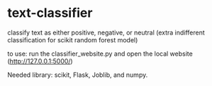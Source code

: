 # text-classifier
classify text as either positive, negative, or neutral (extra indifferent classification for scikit random forest model)

to use: run the classifier_website.py and open the local website (http://127.0.0.1:5000/)

Needed library: scikit, Flask, Joblib, and numpy.
